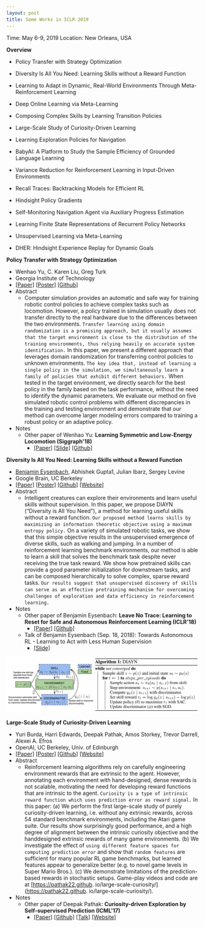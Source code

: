 ```yaml
---
layout: post
title: Some Works in ICLR 2019
---
```


Time: May 6-9, 2019
Location: New Orleans, USA

**Overview**

- Policy Transfer with Strategy Optimization
- Diversity Is All You Need: Learning Skills without a Reward Function

- Learning to Adapt in Dynamic, Real-World Environments Through Meta-Reinforcement Learning
- Deep Online Learning via Meta-Learning
- Composing Complex Skills by Learning Transition Policies
- Large-Scale Study of Curiosity-Driven Learning
- Learning Exploration Policies for Navigation
- BabyAI: A Platform to Study the Sample Efficiency of Grounded Language Learning
- Variance Reduction for Reinforcement Learning  in Input-Driven Environments
- Recall Traces: Backtracking Models for Efficient RL
- Hindsight Policy Gradients
- Self-Monitoring Navigation Agent via Auxiliary Progress Estimation
- Learning Finite State Representations of Recurrent Policy Networks
- Unsupervised Learning via Meta-Learning
- DHER: Hindsight Experience Replay for Dynamic Goals

**Policy Transfer with Strategy Optimization**

- Wenhao Yu, C. Karen Liu, Greg Turk
- Georgia Institute of Technology
- [[Paper]](https://openreview.net/pdf?id=H1g6osRcFQ) [[Poster]](https://s3.amazonaws.com/postersession.ai/da8630fb-2c84-46d0-aaa0-fd831bbad266.pdf) [[Github]](https://github.com/VincentYu68/policy_transfer)
- Abstract
	- Computer simulation provides an automatic and safe way for training robotic control policies to achieve complex tasks such as locomotion. However, a policy trained in simulation usually does not transfer directly to the real hardware due to the differences between the two environments. `Transfer learning using domain randomization is a promising approach, but it usually assumes that the target environment is close to the distribution of the training environments, thus relying heavily on accurate system identification.` In this paper, we present a different approach that leverages domain randomization for transferring control policies to unknown environments. `The key idea that, instead of learning a single policy in the simulation, we simultaneously learn a family of policies that exhibit different behaviors.` When tested in the target environment, we directly search for the best policy in the family based on the task performance, without the need to identify the dynamic parameters. We evaluate our method on five simulated robotic control problems with different discrepancies in the training and testing environment and demonstrate that our method can overcome larger modeling errors compared to training a robust policy or an adaptive policy.
- Notes
	- Other paper of Wenhao Yu: **Learning Symmetric and Low-Energy Locomotion (Siggraph'18)**
		- [[Paper]](https://dl.acm.org/citation.cfm?id=3201397) [[Slide]](https://slides.games-cn.org/pdf/GAMES201852%E8%99%9E%E6%96%87%E8%B1%AA.pdf) [[Github]](https://github.com/VincentYu68/SymmetryCurriculumLocomotion)


**Diversity Is All You Need: Learning Skills without a Reward Function**

- [Benjamin Eysenbach](https://ben-eysenbach.github.io/), Abhishek Gupta1, Julian Ibarz, Sergey Levine
- Google Brain, UC Berkeley
- [[Paper]](https://openreview.net/pdf?id=SJx63jRqFm) [[Poster]](https://s3.amazonaws.com/postersession.ai/11341eb6-baf2-4010-bde7-f2bd950c70c6.pdf) [[Github]](https://github.com/ben-eysenbach/sac/blob/master/DIAYN.md) [[Website]](https://sites.google.com/view/diayn/home)
- Abstract
	- Intelligent creatures can explore their environments and learn useful skills without supervision. In this paper, we propose DIAYN (“Diversity is All You Need”), a method for learning useful skills without a reward function. `Our proposed method learns skills by maximizing an information theoretic objective using a maximum entropy policy.` On a variety of simulated robotic tasks, we show that this simple objective results in the unsupervised emergence of diverse skills, such as walking and jumping. In a number of reinforcement learning benchmark environments, our method is able to learn a skill that solves the benchmark task despite never receiving the true task reward. We show how pretrained skills can provide a good parameter initialization for downstream tasks, and can be composed hierarchically to solve complex, sparse reward tasks. `Our results suggest that unsupervised discovery of skills can serve as an effective pretraining mechanism for overcoming challenges of exploration and data efficiency in reinforcement learning.`
- Notes
	- Other paper of Benjamin Eysenbach: **Leave No Trace: Learning to Reset for Safe and Autonomous Reinforcement Learning (ICLR'18)**
		- [[Paper]](https://openreview.net/pdf?id=S1vuO-bCW) [[Github]](https://github.com/brain-research/LeaveNoTrace)
	- Talk of Benjamin Eysenbach (Sep. 18, 2018): Towards Autonomous RL - Learning to Act with Less Human Supervision
		- [[Slide]](https://docs.google.com/presentation/d/1K_oq1l_1Dh8wHVHd9BVqXUnpKTlu25VdM2I0iEkeL_E/edit#slide=id.g312909034d_0_25)

<p style="text-align:center">
<img src="/topics/img/iclr19/DIAYN.jpg" />
</p>


**Large-Scale Study of Curiosity-Driven Learning**

- Yuri Burda, Harri Edwards, Deepak Pathak, Amos Storkey, Trevor Darrell, Alexei A. Efros
- OpenAI, UC Berkeley, Univ. of Edinburgh
- [[Paper]](https://pathak22.github.io/large-scale-curiosity/resources/largeScaleCuriosity2018.pdf) [[Poster]](https://s3.amazonaws.com/postersession.ai/3d9c6433-56bb-4627-90db-db3b218fbe9b.pdf) [[Github]](https://github.com/openai/large-scale-curiosity) [[Website]](https://pathak22.github.io/large-scale-curiosity/)
- Abstract
	- Reinforcement learning algorithms rely on carefully engineering environment rewards that are extrinsic to the agent. However, annotating each environment with hand-designed, dense rewards is not scalable, motivating the need for developing reward functions that are intrinsic to the agent. `Curiosity is a type of intrinsic reward function which uses prediction error as reward signal.` In this paper: (a) We perform the first large-scale study of purely curiosity-driven learning, i.e. without any extrinsic rewards, across 54 standard benchmark environments, including the Atari game suite. Our results show surprisingly good performance, and a high degree of alignment between the intrinsic curiosity objective and the handdesigned extrinsic rewards of many game environments. (b) We investigate the effect of `using different feature spaces for computing prediction error` and show that `random features` are sufficient for many popular RL game benchmarks, but learned features appear to generalize better (e.g. to novel game levels in Super Mario Bros.). (c) We demonstrate limitations of the prediction-based rewards in stochastic setups. Game-play videos and code are at [https://pathak22.github. io/large-scale-curiosity/](https://pathak22.github. io/large-scale-curiosity/).
- Notes
	- Other paper of Deepak Pathak: **Curiosity-driven Exploration by Self-supervised Prediction (ICML'17)**
		- [[Paper]](https://pathak22.github.io/noreward-rl/resources/icml17.pdf) [[Github]](https://github.com/pathak22/noreward-rl) [[Talk]](https://vimeo.com/237270588) [[Website]](https://pathak22.github.io/noreward-rl/)




















